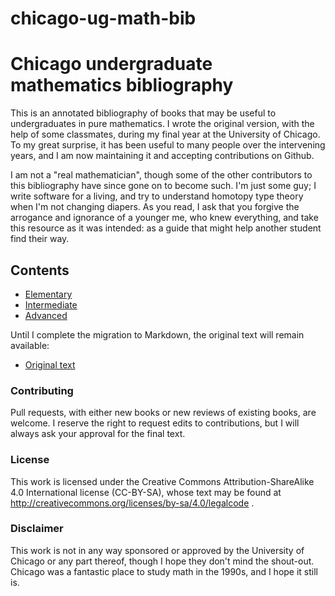 chicago-ug-math-bib
===================

# Chicago undergraduate mathematics bibliography

This is an annotated bibliography of books that may be useful to undergraduates in pure
mathematics.  I wrote the original version, with the help of some classmates, during my final
year at the University of Chicago.  To my great surprise, it has been useful to many people
over the intervening years, and I am now maintaining it and accepting contributions on Github.

I am not a "real mathematician", though some of the other contributors to this bibliography
have since gone on to become such.  I'm just some guy; I write software for a living, and try
to understand homotopy type theory when I'm not changing diapers.  As you read, I ask that you
forgive the arrogance and ignorance of a younger me, who knew everything, and take this
resource as it was intended: as a guide that might help another student find their way.

## Contents

* [Elementary](elementary/README.md)
* [Intermediate](intermediate/README.md)
* [Advanced](advanced/README.md)

Until I complete the migration to Markdown, the original text will remain available:

* [Original text](original/biblio.html)

### Contributing

Pull requests, with either new books or new reviews of existing books, are welcome.  I reserve
the right to request edits to contributions, but I will always ask your approval for the final
text.

### License

This work is licensed under the Creative Commons Attribution-ShareAlike 4.0 International
license (CC-BY-SA), whose text may be found at
http://creativecommons.org/licenses/by-sa/4.0/legalcode .

### Disclaimer

This work is not in any way sponsored or approved by the University of Chicago or
any part thereof, though I hope they don't mind the shout-out.  Chicago was a fantastic place
to study math in the 1990s, and I hope it still is.

